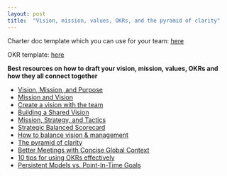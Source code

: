 ```yaml
---
layout: post
title:  "Vision, mission, values, OKRs, and the pyramid of clarity"
---
```

Charter doc template which you can use for your team: [here](https://docs.google.com/document/d/1Ssdq_GLyPFsxITzRfRR6aV3JErB3_VFsBhUmOj_4H0M/edit?usp=sharing)

OKR template: [here](https://docs.google.com/document/d/1kc68s8PD6ImoFwzAxo3Bi3JUk58UIgewggiQ_ckx9Fw/edit?usp=sharing)

**Best resources on how to draft your vision, mission, values, OKRs and how they all connect together**

- [Vision, Mission, and Purpose](https://davidburkus.com/2020/05/whats-the-difference-between-vision-mission-and-purpose/)
- [Mission and Vision](http://blog.isaach.com/2010/03/mission-and-vision.html)
- [Create a vision with the team](https://rework.withgoogle.com/guides/managers-set-and-communicate-a-team-vision/steps/create-a-vision-with-the-team/)
- [Building a Shared Vision](https://docs.google.com/presentation/d/1cVWgMmIzDb-BXxgngQ-4IQyHSbkO7K79bc0RP69SC7M/edit#slide=id.g2906151feb_0_0)
- [Mission, Strategy, and Tactics](https://boz.com/articles/strategy-tactics)
- [Strategic Balanced Scorecard](https://github.com/joelparkerhenderson/strategic_balanced_scorecard)
- [How to balance vision & management](https://medium.com/speroventures/this-is-fine-how-to-balance-vision-management-8087d76731f6)
- [The pyramid of clarity](https://wavelength.asana.com/pyramid-clarity-strategic-alignment/)
- [Better Meetings with Concise Global Context](https://www.tango.vc/posts/context)
- [10 tips for using OKRs effectively](https://medium.com/swlh/10-tips-for-using-okrs-effectively-1c9e84161a67)
- [Persistent Models vs. Point-In-Time Goals](https://cutlefish.substack.com/p/tbm-2553-persistent-models-vs-point)
